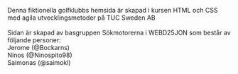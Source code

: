 Denna fiktionella golfklubbs hemsida är skapad i kursen HTML och CSS med agila utvecklingsmetoder på TUC Sweden AB <br>
<br>
Sidan är skapad av basgruppen Sökmotorerna i WEBD25JON som består av följande personer: <br>
Jerome (@Bockarns)<br>
Ninos (@Ninospito98)<br>
Saimonas (@saimokl)

